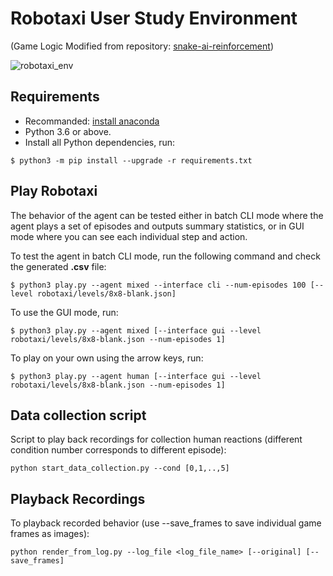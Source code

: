 # Robotaxi User Study Environment
(Game Logic Modified from repository: [snake-ai-reinforcement](https://github.com/YuriyGuts/snake-ai-reinforcement))


![robotaxi_env](https://github.com/yuchen93/RoboTaxi/blob/master/.robotaxi_env.jpg)

## Requirements

- Recommanded: [install anaconda](https://docs.anaconda.com/anaconda/install/)
- Python 3.6 or above. 
- Install all Python dependencies, run:
```
$ python3 -m pip install --upgrade -r requirements.txt
```

## Play Robotaxi

The behavior of the agent can be tested either in batch CLI mode where the agent plays a set of episodes and outputs summary statistics, or in GUI mode where you can see each individual step and action.

To test the agent in batch CLI mode, run the following command and check the generated **.csv** file:
```
$ python3 play.py --agent mixed --interface cli --num-episodes 100 [--level robotaxi/levels/8x8-blank.json] 
```

To use the GUI mode, run:
```
$ python3 play.py --agent mixed [--interface gui --level robotaxi/levels/8x8-blank.json --num-episodes 1]
```

To play on your own using the arrow keys, run:
```
$ python3 play.py --agent human [--interface gui --level robotaxi/levels/8x8-blank.json --num-episodes 1]
```


## Data collection script

Script to play back recordings for collection human reactions (different condition number corresponds to different episode):
```
python start_data_collection.py --cond [0,1,..,5] 
```

## Playback Recordings

To playback recorded behavior (use --save_frames to save individual game frames as images):
```
python render_from_log.py --log_file <log_file_name> [--original] [--save_frames]
```


